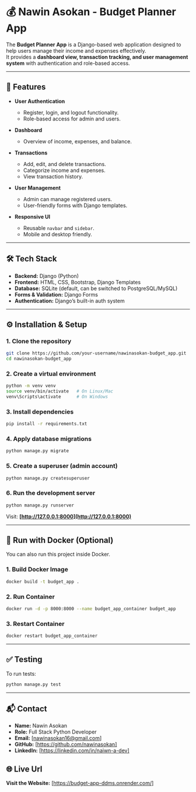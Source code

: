 # 💰 Nawin Asokan - Budget Planner App

The **Budget Planner App** is a Django-based web application designed to help users manage their income and expenses effectively.  
It provides a **dashboard view, transaction tracking, and user management system** with authentication and role-based access.

---

## 🚀 Features

- **User Authentication**
  - Register, login, and logout functionality.
  - Role-based access for admin and users.

- **Dashboard**
  - Overview of income, expenses, and balance.

- **Transactions**
  - Add, edit, and delete transactions.
  - Categorize income and expenses.
  - View transaction history.

- **User Management**
  - Admin can manage registered users.
  - User-friendly forms with Django templates.

- **Responsive UI**
  - Reusable `navbar` and `sidebar`.
  - Mobile and desktop friendly.

---

## 🛠️ Tech Stack

- **Backend:** Django (Python)
- **Frontend:** HTML, CSS, Bootstrap, Django Templates
- **Database:** SQLite (default, can be switched to PostgreSQL/MySQL)
- **Forms & Validation:** Django Forms
- **Authentication:** Django’s built-in auth system

---

## ⚙️ Installation & Setup

### 1. Clone the repository
```bash
git clone https://github.com/your-username/nawinasokan-budget_app.git
cd nawinasokan-budget_app
```

### 2. Create a virtual environment

```bash
python -m venv venv
source venv/bin/activate   # On Linux/Mac
venv\Scripts\activate      # On Windows
```

### 3. Install dependencies

```bash
pip install -r requirements.txt
```

### 4. Apply database migrations

```bash
python manage.py migrate
```

### 5. Create a superuser (admin account)

```bash
python manage.py createsuperuser
```

### 6. Run the development server

```bash
python manage.py runserver
```

Visit: **[http://127.0.0.1:8000](http://127.0.0.1:8000)**

---

## 🐳 Run with Docker (Optional)

You can also run this project inside Docker.

### 1. Build Docker Image

```bash
docker build -t budget_app .
```

### 2. Run Container

```bash
docker run -d -p 8000:8000 --name budget_app_container budget_app
```

### 3. Restart Container

```bash
docker restart budget_app_container
```

---

## ✅ Testing

To run tests:

```bash
python manage.py test
```

---

## 📬 Contact

- **Name:** Nawin Asokan  
- **Role:** Full Stack Python Developer  
- **Email:** [nawinasokan16@gmail.com]  
- **GitHub:** [https://github.com/nawinasokan] 
- **LinkedIn:** [https://linkedin.com/in/naiwn-a-dev]  

## 🌐 Live Url
**Visit the Website:** [https://budget-app-ddms.onrender.com/]